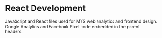 # React Development
 JavaScript and React files used for MYS web analytics and frontend design. 
 Google Analytics and Facebook Pixel code embedded in the parent headers.
